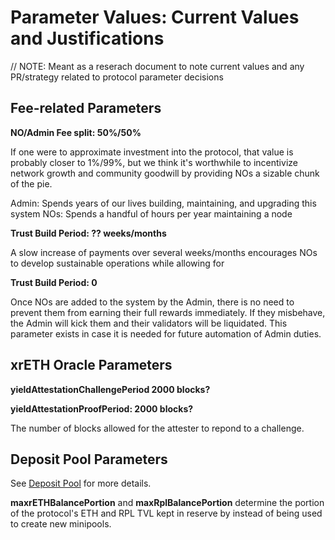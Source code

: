 # Parameter Values: Current Values and Justifications

// NOTE: Meant as a reserach document to note current values and any PR/strategy related to protocol parameter decisions

## Fee-related Parameters

**NO/Admin Fee split: 50%/50%**

If one were to approximate investment into the protocol, that value is probably closer to 1%/99%, but we think it's worthwhile to incentivize network growth and community goodwill by providing NOs a sizable chunk of the pie.

Admin: Spends years of our lives building, maintaining, and upgrading this system
NOs: Spends a handful of hours per year maintaining a node

**Trust Build Period: ?? weeks/months**

A slow increase of payments over several weeks/months encourages NOs to develop sustainable operations while allowing for

**Trust Build Period: 0**

Once NOs are added to the system by the Admin, there is no need to prevent them from earning their full rewards immediately. If they misbehave, the Admin will kick them and their validators will be liquidated. This parameter exists in case it is needed for future automation of Admin duties.

## xrETH Oracle Parameters

**yieldAttestationChallengePeriod 2000 blocks?**

**yieldAttestationProofPeriod: 2000 blocks?**

The number of blocks allowed for the attester to repond to a challenge.

## Deposit Pool Parameters
See [Deposit Pool](Systems/DepositPool.md) for more details.

**maxrETHBalancePortion** and **maxRplBalancePortion** determine the portion of the protocol's ETH and RPL TVL kept in reserve by instead of being used to create new minipools.